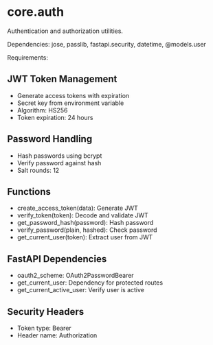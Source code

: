 # core.auth

Authentication and authorization utilities.

Dependencies: jose, passlib, fastapi.security, datetime, @models.user

Requirements:

## JWT Token Management
- Generate access tokens with expiration
- Secret key from environment variable
- Algorithm: HS256
- Token expiration: 24 hours

## Password Handling
- Hash passwords using bcrypt
- Verify password against hash
- Salt rounds: 12

## Functions
- create_access_token(data): Generate JWT
- verify_token(token): Decode and validate JWT
- get_password_hash(password): Hash password
- verify_password(plain, hashed): Check password
- get_current_user(token): Extract user from JWT

## FastAPI Dependencies
- oauth2_scheme: OAuth2PasswordBearer
- get_current_user: Dependency for protected routes
- get_current_active_user: Verify user is active

## Security Headers
- Token type: Bearer
- Header name: Authorization